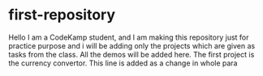 # first-repository
Hello I am a CodeKamp student, and I am making this repository just for practice purpose and i will be adding only the projects which are given as tasks from the class. All the demos will be added here. The first project is the currency convertor. This line is added as a change in whole para
